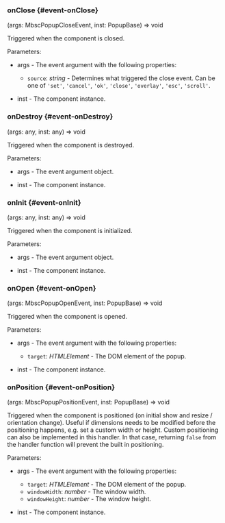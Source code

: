 ### onClose {#event-onClose}

(args: MbscPopupCloseEvent, inst: PopupBase) => void


Triggered when the component is closed.

Parameters:
 - args - The event argument with the following properties:
   - `source`: *string* - Determines what triggered the close event. Can be one of `'set'`, `'cancel'`, `'ok'`, `'close'`,
`'overlay'`, `'esc'`, `'scroll'`.

 - inst - The component instance.


### onDestroy {#event-onDestroy}

(args: any, inst: any) => void


Triggered when the component is destroyed.

Parameters:
 - args - The event argument object.

 - inst - The component instance.


### onInit {#event-onInit}

(args: any, inst: any) => void


Triggered when the component is initialized.

Parameters:
 - args - The event argument object.

 - inst - The component instance.


### onOpen {#event-onOpen}

(args: MbscPopupOpenEvent, inst: PopupBase) => void


Triggered when the component is opened.

Parameters:
 - args - The event argument with the following properties:
   - `target`: *HTMLElement* - The DOM element of the popup.

 - inst - The component instance.


### onPosition {#event-onPosition}

(args: MbscPopupPositionEvent, inst: PopupBase) => void


Triggered when the component is positioned (on initial show and resize / orientation change).
Useful if dimensions needs to be modified before the positioning happens, e.g. set a custom width or height.
Custom positioning can also be implemented in this handler. In that case, returning `false` from the handler function will prevent
the built in positioning.

Parameters:
 - args - The event argument with the following properties:
   - `target`: *HTMLElement* - The DOM element of the popup.
   - `windowWidth`: *number* - The window width.
   - `windowHeight`: *number* - The window height.

 - inst - The component instance.

